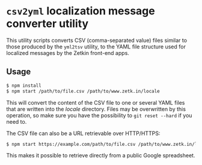 # `csv2yml` localization message converter utility
This utility scripts converts CSV (comma-separated value) files similar to those
produced by the `yml2tsv` utility, to the YAML file structure used for localized
messages by the Zetkin front-end apps.

## Usage
```bash
$ npm install
$ npm start /path/to/file.csv /path/to/www.zetk.in/locale
```

This will convert the content of the CSV file to one or several YAML files that
are written into the _locale_ directory. Files may be overwritten by this
operation, so make sure you have the possibility to `git reset --hard` if you
need to.

The CSV file can also be a URL retrievable over HTTP/HTTPS:

```bash
$ npm start https://example.com/path/to/file.csv /path/to/www.zetk.in/locale
```

This makes it possible to retrieve directly from a public Google spreadsheet.
